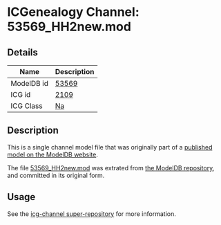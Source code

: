 # ICGenealogy Channel: 53569\_HH2new.mod

## Details

Name | Description
---- | -----------
ModelDB id | [53569](http://senselab.med.yale.edu/ModelDB/ShowModel.cshtml?model=53569)
ICG id | [2109](http://icg.neurotheory.ox.ac.uk/channels/2/2109)
ICG Class | [Na](http://icg.neurotheory.ox.ac.uk/channels/2)

## Description

This is a single channel model file that was originally part of a [published model on the ModelDB website](http://senselab.med.yale.edu/mModelDB/ShowModel.cshtml?model=53569).

The file [53569\_HH2new.mod](53569_HH2new.mod) was extrated from [the ModelDB repository](http://senselab.med.yale.edu/ModelDB/ShowModel.cshtml?model=53569), and committed in its original form.

## Usage

See the [icg-channel super-repository](https://github.com/icgenealogy/icg-channels) for more information.
